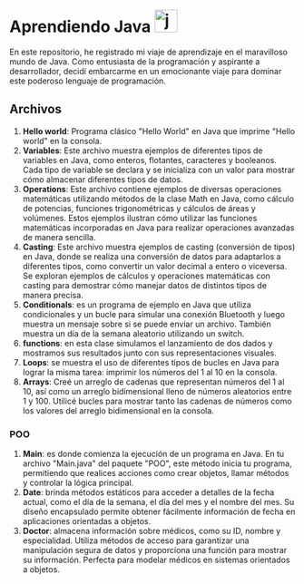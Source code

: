# Aprendiendo Java  <img src="https://cdn.jsdelivr.net/gh/devicons/devicon/icons/java/java-original.svg" height="40" alt="java logo"  />


En este repositorio, he registrado mi viaje de aprendizaje en el maravilloso mundo de Java. Como entusiasta de la programación y aspirante a desarrollador, decidí embarcarme en un emocionante viaje para dominar este poderoso lenguaje de programación.

## Archivos
1. **Hello world**: Programa clásico "Hello World" en Java que imprime "Hello world" en la consola.
2. **Variables**: Este archivo muestra ejemplos de diferentes tipos de variables en Java, como enteros, flotantes, caracteres y booleanos. Cada tipo de variable se declara y se inicializa con un valor para mostrar cómo almacenar diferentes tipos de datos.
3. **Operations**: Este archivo contiene ejemplos de diversas operaciones matemáticas utilizando métodos de la clase Math en Java, como cálculo de potencias, funciones trigonométricas y cálculos de áreas y volúmenes. Estos ejemplos ilustran cómo utilizar las funciones matemáticas incorporadas en Java para realizar operaciones avanzadas de manera sencilla.
4. **Casting**: Este archivo muestra ejemplos de casting (conversión de tipos) en Java, donde se realiza una conversión de datos para adaptarlos a diferentes tipos, como convertir un valor decimal a entero o viceversa. Se exploran ejemplos de cálculos y operaciones matemáticas con casting para demostrar cómo manejar datos de distintos tipos de manera precisa.
5. **Conditionals**: es un programa de ejemplo en Java que utiliza condicionales y un bucle para simular una conexión Bluetooth y luego muestra un mensaje sobre si se puede enviar un archivo. También muestra un día de la semana aleatorio utilizando un switch.
6. **functions**: en esta clase simulamos el lanzamiento de dos dados y  mostramos sus resultados junto con sus representaciones visuales.
7. **Loops**: se muestra el uso de diferentes tipos de bucles en Java para lograr la misma tarea: imprimir los números del 1 al 10 en la consola.
8. **Arrays**: Creé un arreglo de cadenas que representan números del 1 al 10, así como un arreglo bidimensional lleno de números aleatorios entre 1 y 100. Utilicé bucles para mostrar tanto las cadenas de números como los valores del arreglo bidimensional en la consola.
### POO
1. **Main**: es donde comienza la ejecución de un programa en Java. En tu archivo "Main.java" del paquete "POO", este método inicia tu programa, permitiendo que realices acciones como crear objetos, llamar métodos y controlar la lógica principal.
2. **Date**: brinda métodos estáticos para acceder a detalles de la fecha actual, como el día de la semana, el día del mes y el nombre del mes. Su diseño encapsulado permite obtener fácilmente información de fecha en aplicaciones orientadas a objetos.
3. **Doctor**:  almacena información sobre médicos, como su ID, nombre y especialidad. Utiliza métodos de acceso para garantizar una manipulación segura de datos y proporciona una función para mostrar su información. Perfecta para modelar médicos en sistemas orientados a objetos.
